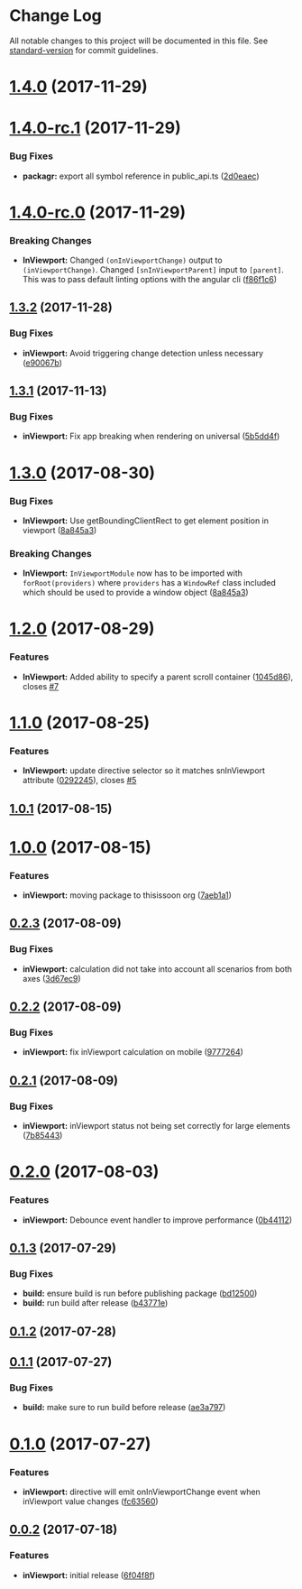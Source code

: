 # Change Log

All notable changes to this project will be documented in this file. See [standard-version](https://github.com/conventional-changelog/standard-version) for commit guidelines.

<a name="1.4.0"></a>
# [1.4.0](https://github.com/thisissoon/angular-inviewport/compare/v1.4.0-rc.1...v1.4.0) (2017-11-29)



<a name="1.4.0-rc.1"></a>
# [1.4.0-rc.1](https://github.com/thisissoon/angular-inviewport/compare/v1.4.0-rc.0...v1.4.0-rc.1) (2017-11-29)


### Bug Fixes

* **packagr:** export all symbol reference in public_api.ts ([2d0eaec](https://github.com/thisissoon/angular-inviewport/commit/2d0eaec))



<a name="1.4.0-rc.0"></a>
# [1.4.0-rc.0](https://github.com/thisissoon/angular-inviewport/compare/v1.3.2...v1.4.0-rc.0) (2017-11-29)

### Breaking Changes

* **InViewport:** Changed `(onInViewportChange)` output to `(inViewportChange)`. Changed `[snInViewportParent]` input to `[parent]`. This was to pass default linting options with the angular cli ([f86f1c6](https://github.com/thisissoon/angular-inviewport/commit/f86f1c6))


<a name="1.3.2"></a>
## [1.3.2](https://github.com/thisissoon/angular-inviewport/compare/v1.3.1...v1.3.2) (2017-11-28)


### Bug Fixes

* **inViewport:** Avoid triggering change detection unless necessary ([e90067b](https://github.com/thisissoon/angular-inviewport/commit/e90067b))



<a name="1.3.1"></a>
## [1.3.1](https://github.com/thisissoon/angular-inviewport/compare/v1.3.0...v1.3.1) (2017-11-13)


### Bug Fixes

* **inViewport:** Fix app breaking when rendering on universal ([5b5dd4f](https://github.com/thisissoon/angular-inviewport/commit/5b5dd4f))



<a name="1.3.0"></a>
# [1.3.0](https://github.com/thisissoon/angular-inviewport/compare/v1.2.0...v1.3.0) (2017-08-30)


### Bug Fixes

* **InViewport:** Use getBoundingClientRect to get element position in viewport ([8a845a3](https://github.com/thisissoon/angular-inviewport/commit/8a845a3))

### Breaking Changes

* **InViewport:** `InViewportModule` now has to be imported with `forRoot(providers)` where `providers` has a `WindowRef` class included which should be used to provide a window object ([8a845a3](https://github.com/thisissoon/angular-inviewport/commit/8a845a3))

<a name="1.2.0"></a>
# [1.2.0](https://github.com/thisissoon/angular-inviewport/compare/v1.1.0...v1.2.0) (2017-08-29)


### Features

* **InViewport:** Added ability to specify a parent scroll container ([1045d86](https://github.com/thisissoon/angular-inviewport/commit/1045d86)), closes [#7](https://github.com/thisissoon/angular-inviewport/issues/7)



<a name="1.1.0"></a>
# [1.1.0](https://github.com/thisissoon/angular-inviewport/compare/v1.0.1...v1.1.0) (2017-08-25)


### Features

* **InViewport:** update directive selector so it matches snInViewport attribute ([0292245](https://github.com/thisissoon/angular-inviewport/commit/0292245)), closes [#5](https://github.com/thisissoon/angular-inviewport/issues/5)



<a name="1.0.1"></a>
## [1.0.1](https://github.com/thisissoon/angular-inviewport/compare/v1.0.0...v1.0.1) (2017-08-15)



<a name="1.0.0"></a>
# [1.0.0](https://github.com/thisissoon/angular-inviewport/compare/v0.2.3...v1.0.0) (2017-08-15)


### Features

* **inViewport:** moving package to thisissoon org ([7aeb1a1](https://github.com/thisissoon/angular-inviewport/commit/7aeb1a1))



<a name="0.2.3"></a>
## [0.2.3](https://github.com/edoparearyee/angular-inviewport/compare/v0.2.2...v0.2.3) (2017-08-09)


### Bug Fixes

* **inViewport:** calculation did not take into account all scenarios from both axes ([3d67ec9](https://github.com/edoparearyee/angular-inviewport/commit/3d67ec9))



<a name="0.2.2"></a>
## [0.2.2](https://github.com/edoparearyee/angular-inviewport/compare/v0.2.1...v0.2.2) (2017-08-09)


### Bug Fixes

* **inViewport:** fix inViewport calculation on mobile ([9777264](https://github.com/edoparearyee/angular-inviewport/commit/9777264))



<a name="0.2.1"></a>
## [0.2.1](https://github.com/edoparearyee/angular-inviewport/compare/v0.2.0...v0.2.1) (2017-08-09)


### Bug Fixes

* **inViewport:** inViewport status not being set correctly for large elements ([7b85443](https://github.com/edoparearyee/angular-inviewport/commit/7b85443))



<a name="0.2.0"></a>
# [0.2.0](https://github.com/edoparearyee/angular-inviewport/compare/v0.1.3...v0.2.0) (2017-08-03)

### Features

* **inViewport:** Debounce event handler to improve performance ([0b44112](https://github.com/edoparearyee/angular-inviewport/commit/0b44112))


<a name="0.1.3"></a>
## [0.1.3](https://github.com/edoparearyee/angular-inviewport/compare/v0.1.2...v0.1.3) (2017-07-29)


### Bug Fixes

* **build:** ensure build is run before publishing package ([bd12500](https://github.com/edoparearyee/angular-inviewport/commit/bd12500))
* **build:** run build after release ([b43771e](https://github.com/edoparearyee/angular-inviewport/commit/b43771e))



<a name="0.1.2"></a>
## [0.1.2](https://github.com/edoparearyee/angular-inviewport/compare/v0.1.1...v0.1.2) (2017-07-28)


<a name="0.1.1"></a>
## [0.1.1](https://github.com/edoparearyee/angular-inviewport/compare/v0.1.0...v0.1.1) (2017-07-27)

### Bug Fixes

* **build:** make sure to run build before release ([ae3a797](https://github.com/edoparearyee/angular-inviewport/commit/ae3a797))


<a name="0.1.0"></a>
# [0.1.0](https://github.com/edoparearyee/angular-inviewport/compare/0.0.2...0.1.0) (2017-07-27)


### Features

* **inViewport:** directive will emit onInViewportChange event when inViewport value changes ([fc63560](https://github.com/edoparearyee/angular-inviewport/commit/fc63560))



<a name="0.0.2"></a>
## [0.0.2](https://github.com/edoparearyee/angular-inviewport/commit/6f04f8f) (2017-07-18)

### Features

* **inViewport:** initial release ([6f04f8f](https://github.com/edoparearyee/angular-inviewport/commit/6f04f8f))
